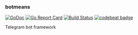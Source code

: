 ### botmeans ###
[![GoDoc](https://godoc.org/github.com/tucher/botmeans?status.svg)](https://godoc.org/github.com/tucher/botmeans)
[![Go Report Card](https://goreportcard.com/badge/github.com/tucher/botmeans)](https://goreportcard.com/report/github.com/tucher/botmeans)
[![Build Status](https://travis-ci.org/tucher/botmeans.svg?branch=master)](https://travis-ci.org/tucher/botmeans)
[![codebeat badge](https://codebeat.co/badges/29cd8e22-6895-4a25-9556-c6579e4684a8)](https://codebeat.co/projects/github-com-tucher-botmeans)

Telegram bot framework
